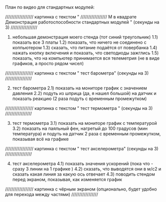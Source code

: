 План по видео для стандартных модулей:

////////////////// картинка с текстом "												   	 /////////////////
									   М в квадрате
					 Демонстрация работоспособности стандартных модулей	" (секунды на 3) /////////////////

1) небольшая демонстрация моего стенда (тот синий треугольник)
	1.1) показать все 3 платы
	1.2) показать, что ничего не соединено с коппьютером 
	1.3) сказать, что питание подаётся от повербанка 
	1.4) нажать кнопку включения и показать, что светодиоды зажглись
	1.5) показать, что на компьютер принимается вся телеметрия (не в виде графиков, а просто рядом чисел)

////////////////// картинка с текстом " тест барометра" (секунды на 3) /////////////////

2) тест барометра
	2.1) показать на мониторе график с значением давления 
	2.2) подуть из шприца (да, я нашел большой) на датчик и показать реакцию (2 раза подуть с временным промежутком)

////////////////// картинка с текстом " тест термометра " (секунды на 3) /////////////////

3) тест термометра
	3.1) показать на мониторе график с температурой
	3.2) показать на паяльный фен, нагретый до 100 градусов (мин температура) и подуть на датчик 2 раза с временным промежутком,
																										 показывая всё на графике

////////////////// картинка с текстом " тест акселерометра" (секунды на 3) /////////////////

4) тест акселерометра
	4.1) показать значения ускорений (пока что - сразу 3 линии на 1 графике ) 
	4.2) сказать, что выводятся они в м/c2 и сказать какая линия за какую ось отвечает
	4.3) поводить стендом перед экраном, показывая, как изменяется график

////////////////// картинка с чёрным экраном (опционально, будет удобно для перехода между частями) /////////////////
